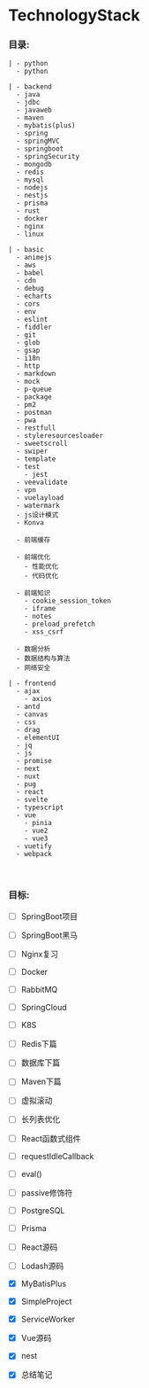 # TechnologyStack

### 目录:
    
    | - python
      - python

    | - backend
      - java
      - jdbc
      - javaweb
      - maven
      - mybatis(plus)
      - spring
      - springMVC
      - springboot
      - springSecurity
      - mongodb
      - redis
      - mysql
      - nodejs
      - nestjs
      - prisma
      - rust
      - docker
      - nginx
      - linux

    | - basic
      - animejs
      - aws
      - babel
      - cdn
      - debug
      - echarts
      - cors
      - env
      - eslint
      - fiddler
      - git
      - glob
      - gsap
      - i18n
      - http
      - markdown
      - mock
      - p-queue
      - package
      - pm2
      - postman
      - pwa
      - restfull
      - styleresourcesloader
      - sweetscroll
      - swiper
      - template
      - test
        - jest
      - veevalidate
      - vpn
      - vuelayload
      - watermark
      - js设计模式
      - Konva

      - 前端缓存

      - 前端优化
        - 性能优化
        - 代码优化

      - 前端知识
        - cookie_session_token
        - iframe
        - notes
        - preload_prefetch
        - xss_csrf

      - 数据分析
      - 数据结构与算法
      - 网络安全

    | - frontend
      - ajax
        - axios
      - antd
      - canvas
      - css
      - drag
      - elementUI
      - jq
      - js
      - promise
      - next
      - nuxt
      - pug
      - react
      - svelte
      - typescript
      - vue
        - pinia
        - vue2
        - vue3
      - vuetify
      - webpack

<br>

### 目标:
- [ ] SpringBoot项目
- [ ] SpringBoot黑马
- [ ] Nginx复习
- [ ] Docker
- [ ] RabbitMQ
- [ ] SpringCloud
- [ ] K8S
- [ ] Redis下篇
- [ ] 数据库下篇
- [ ] Maven下篇

- [ ] 虚拟滚动
- [ ] 长列表优化
- [ ] React函数式组件 
- [ ] requestIdleCallback
- [ ] eval()
- [ ] passive修饰符
- [ ] PostgreSQL
- [ ] Prisma
- [ ] React源码 
- [ ] Lodash源码

- [x] MyBatisPlus
- [x] SimpleProject
- [x] ServiceWorker
- [x] Vue源码
- [x] nest
- [x] 总结笔记